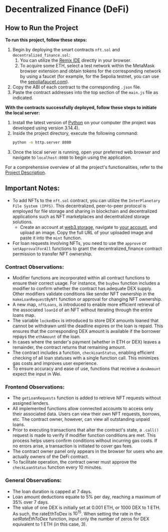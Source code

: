 # Decentralized Finance (DeFi)

## How to Run the Project

**To run this project, follow these steps:**

1. Begin by deploying the smart contracts `nft.sol` and `decentralized_finance.sol`:
   1. You can utilize the [Remix IDE](http://remix.ethereum.org/) directly in your browser.
   2. To acquire some ETH, select a test network within the MetaMask browser extension and obtain tokens for the corresponding network by using a faucet (for example, for the Sepolia testnet, you can use the [sepoliafaucet.com](https://sepoliafaucet.com)).
2. Copy the ABI of each contract to the corresponding `.json` file.
3. Paste the contract addresses into the top section of the `main.js` file as indicated.

**With the contracts successfully deployed, follow these steps to initiate the local server:**

1. Install the latest version of [Python](https://www.python.org/downloads/) on your computer (the project was developed using version 3.14.4).
2. Inside the project directory, execute the following command:
   ```bash
   python -m http.server 8080
   ```
3. Once the local server is running, open your preferred web browser and navigate to `localhost:8080` to begin using the application.

For a comprehensive overview of all the project's functionalities, refer to the [Project Description](DTI-Projects/DeFi/docs/Project-Description).

## Important Notes:

- To add NFTs to the `nft.sol` contract, you can utilize the `InterPlanetary File System (IPFS)`. This decentralized, peer-to-peer protocol is employed for file storage and sharing in blockchain and decentralized applications such as NFT marketplaces and decentralized storage solutions. 
  - Create an account at [web3.storage](https://web3.storage), navigate to [your account](https://web3.storage/account/), and upload an image. Copy the full URL of your uploaded image and paste it into the `mint` function.
- For loan requests involving NFTs, you need to use the `approve` or `setApprovalForAll` functions to grant the decentralized_finance contract permission to transfer NFT ownership.

### Contract Observations:

- Modifier functions are incorporated within all contract functions to ensure their correct usage. For instance, the `buyDex` function includes a modifier to confirm whether the contract has adequate DEX supply. Other modifiers validate conditions like sender NFT ownership in the `makeLoanRequestByNft` function or approval for changing NFT ownership.
- A new map, `nftLoans`, is introduced to enable more efficient retrieval of the associated `loanId` of an NFT without iterating through the entire loans map.
- The variable `lockedDex` is introduced to store DEX amounts loaned that cannot be withdrawn until the deadline expires or the loan is repaid. This ensures that the corresponding DEX amount is available if the borrower repays the `ethAmount` of the loan.
- In cases where the sender's payment (whether in ETH or DEX) leaves a remainder, the contract returns that remaining amount.
- The contract includes a function, `checkLoanStatus`, enabling efficient checking of all loan statuses with a single function call. This minimizes gas costs and improves user experience.
- To ensure accuracy and ease of use, functions that receive a `dexAmount` expect the input in Wei.

### Frontend Observations:

- The `getLoanRequests` function is added to retrieve NFT requests without assigned lenders.
- All implemented functions allow connected accounts to access only their associated data. Users can view their own NFT requests, borrows, etc. The contract owner, however, can view all outstanding unpaid loans.
- Prior to executing transactions that alter the contract's state, a `.call()` request is made to verify if modifier function conditions are met. This process helps users confirm conditions without incurring gas costs. If no errors arise, a transaction is initiated to cover gas fees.
- The contract owner panel only appears in the browser for users who are actually owners of the DeFi contract.
- To facilitate operation, the contract owner must approve the `checkLoanStatus` function every 10 minutes.

### General Observations:

- The loan duration is capped at 7 days.
- Loan amount deductions equate to 5% per day, reaching a maximum of 35% over 7 days.
- The value of one DEX is initially set at 0.001 ETH, or 1000 DEX to 1 ETH. As such, the rateEthToDex is $10^{15}$. When setting the rate in the *setRateEthToDex* function, input only the number of zeros for DEX equivalent to 1 ETH (in this case, 3).